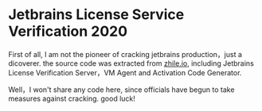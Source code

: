 # Jetbrains License Service Verification 2020

First of all, I am not the pioneer of cracking jetbrains production，just a dicoverer. the source code was extracted from [zhile.io](https://zhile.io/2018/08/17/jetbrains-license-server-crack.html), including Jetbrains License Verification Server，VM Agent and Activation Code Generator. 

Well，I won't share any code here, since officials have begun to take measures against cracking. good luck!

